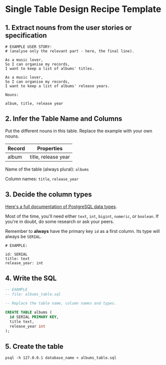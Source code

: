 # Single Table Design Recipe Template

## 1. Extract nouns from the user stories or specification

```text
# EXAMPLE USER STORY:
# (analyse only the relevant part - here, the final line).

As a music lover,
So I can organise my records,
I want to keep a list of albums' titles.

As a music lover,
So I can organise my records,
I want to keep a list of albums' release years.
```

```text
Nouns:

album, title, release year
```

## 2. Infer the Table Name and Columns

Put the different nouns in this table. Replace the example with your own nouns.

| Record                | Properties          |
| --------------------- | ------------------- |
| album                 | title, release year |

Name of the table (always plural): `albums`

Column names: `title`, `release_year`

## 3. Decide the column types

[Here's a full documentation of PostgreSQL data types](https://www.postgresql.org/docs/current/datatype.html).

Most of the time, you'll need either `text`, `int`, `bigint`, `numeric`, or `boolean`. If you're in doubt, do some research or ask your peers.

Remember to **always** have the primary key `id` as a first column. Its type will always be `SERIAL`.

```text
# EXAMPLE:

id: SERIAL
title: text
release_year: int
```

## 4. Write the SQL

```sql
-- EXAMPLE
-- file: albums_table.sql

-- Replace the table name, column names and types.

CREATE TABLE albums (
  id SERIAL PRIMARY KEY,
  title text,
  release_year int
);
```

## 5. Create the table

```shell
psql -h 127.0.0.1 database_name < albums_table.sql
```
